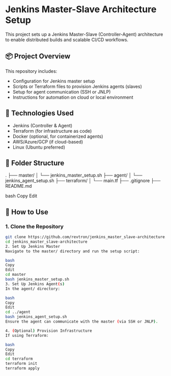 # Jenkins Master-Slave Architecture Setup

This project sets up a Jenkins Master-Slave (Controller-Agent) architecture to enable distributed builds and scalable CI/CD workflows.

## 📦 Project Overview

This repository includes:

- Configuration for Jenkins master setup
- Scripts or Terraform files to provision Jenkins agents (slaves)
- Setup for agent communication (SSH or JNLP)
- Instructions for automation on cloud or local environment

## 🧰 Technologies Used

- Jenkins (Controller & Agent)
- Terraform (for infrastructure as code)
- Docker (optional, for containerized agents)
- AWS/Azure/GCP (if cloud-based)
- Linux (Ubuntu preferred)

## 📁 Folder Structure

.
├── master/
│ └── jenkins_master_setup.sh
├── agent/
│ └── jenkins_agent_setup.sh
├── terraform/
│ └── main.tf
├── .gitignore
├── README.md

bash
Copy
Edit

## 🚀 How to Use

### 1. Clone the Repository

```bash
git clone https://github.com/revtron/jenkins_master_slave-architecture.git
cd jenkins_master_slave-architecture
2. Set Up Jenkins Master
Navigate to the master/ directory and run the setup script:

bash
Copy
Edit
cd master
bash jenkins_master_setup.sh
3. Set Up Jenkins Agent(s)
In the agent/ directory:

bash
Copy
Edit
cd ../agent
bash jenkins_agent_setup.sh
Ensure the agent can communicate with the master (via SSH or JNLP).

4. (Optional) Provision Infrastructure
If using Terraform:

bash
Copy
Edit
cd terraform
terraform init
terraform apply
